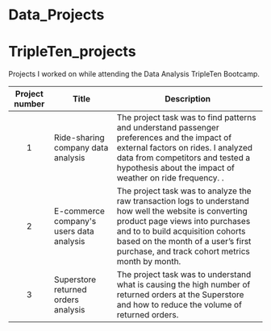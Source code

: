 # Data_Projects
# TripleTen_projects
Projects I worked on while attending the Data Analysis TripleTen Bootcamp.


| Project number | Title | Description |
| :-----------: | ----------- |----------- |
| 1 | Ride-sharing company data analysis| The project task was to find patterns and understand passenger preferences and the impact of external factors on rides. I analyzed data from competitors and tested a hypothesis about the impact of weather on ride frequency. . |
| 2 | E-commerce company's users data analysis| The project task was to analyze the raw transaction logs to understand how well the website is converting product page views into purchases and to to build acquisition cohorts based on the month of a user’s first purchase, and track cohort metrics month by month. |
| 3 | Superstore returned orders analysis | The project task was to understand what is causing the high number of returned orders at the Superstore and how to reduce the volume of returned orders. |
